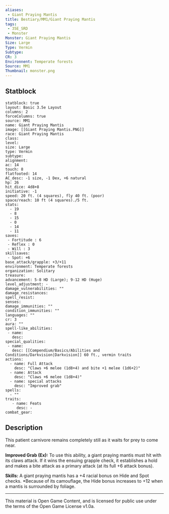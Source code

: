 ```yaml
---
aliases:
 - Giant Praying Mantis
title: Bestiary/MM1/Giant Praying Mantis
tags: 
 - 35E_SRD
 - Monster
Monster: Giant Praying Mantis
Size: Large
Type: Vermin
Subtype: 
CR: 3
Environnent: Temperate forests
Source: MM1
Thumbnail: monster.png
---
```


## Statblock

```statblock
statblock: true
layout: Basic 3.5e Layout
columns: 2
forceColumns: true
source: MM1 
name: Giant Praying Mantis
image: [[Giant Praying Mantis.PNG]]
race: Giant Praying Mantis
class: 
level: 
size: Large
type: Vermin
subtype: 
alignment: 
ac: 14
touch: 8
flatfooted: 14
AC_desc: -1 size, -1 Dex, +6 natural
hp: 26
hit_dice: 4d8+8
initiative: -1
speed: 20 ft. (4 squares), fly 40 ft. (poor)
space/reach: 10 ft (4 squares)./5 ft.
stats:
  - 19
  - 8
  - 15
  - 0
  - 14
  - 11
saves:
 - Fortitude : 6
 - Reflex : 0
 - Will : 3
skillsaves:
 - Spot: +6
base_attack/grapple: +3/+11
environment: Temperate forests
organization: Solitary
treasure: 
advancement: 5-8 HD (Large); 9-12 HD (Huge)
level_adjustment: -
damage_vulnerabilities: ""
damage_resistances: 
spell_resist: 
senses: 
damage_immunities: ""
condition_immunities: ""
languages: ""
cr: 3
aura: ""
spell-like_abilities:
 - name: 
   desc: 
special_qualities:
 - name:
   desc: [[Compendium/Basics/Abilities and Conditions/Darkvision|Darkvision]] 60 ft., vermin traits
actions:
  - name: Full Attack
    desc: "Claws +6 melee (1d8+4) and bite +1 melee (1d6+2)"
  - name: Attack
    desc: "Claws +6 melee (1d8+4)"
  - name: special attacks
    desc: "Improved grab"
spells:
  - ""
traits:
   - name: Feats
     desc: -
combat_gear:  
```

## Description



This patient carnivore remains completely still as it waits for prey to come near.


**Improved Grab (Ex):** To use this ability, a giant praying mantis must hit with its claws attack. If it wins the ensuing grapple check, it establishes a hold and makes a bite attack as a primary attack (at its full +6 attack bonus).


**Skills:** A giant praying mantis has a +4 racial bonus on Hide and Spot checks. *Because of its camouflage, the Hide bonus increases to +12 when a mantis is surrounded by foliage.

---

This material is Open Game Content, and is licensed for public use under the terms of the Open Game License v1.0a.
